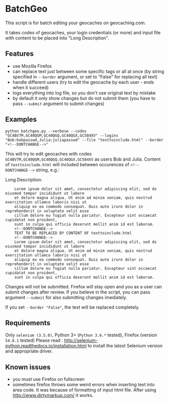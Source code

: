 # BatchGeo

This script is for batch editing your geocaches on geocaching.com.

It takes codes of geocaches, your login credentials (or more) and
input file with content to be placed into "Long Description".

## Features
* use Mozilla Firefox
* can replace text just between some specific tags or all at once (by string specified in `--border` argument, or set to "False" for replacing all text)
* handle different users (try to edit the geocache by each user - ends when it succeed)
* logs everything into log file, so you don't use original text by mistake
* by default it only show changes but do not submit them (you have to pass `--submit` argument to submit changes)

## Examples

	python batchgeo.py --verbose --codes "GC4BV7M,GC40QGM,GC40QGQ,GC40QGX,GC584XV" --logins "Bob:bobpasswd,Julia:juliapasswd" --file "texttoinclude.html" --border "<!--DONTCHANGE-->"

This will try to edit geocaches with codes `GC4BV7M,GC40QGM,GC40QGQ,GC40QGX,GC584XV` as
users Bob and Julia. Content of `texttoinclude.html` will included between occurences of
`<!--DONTCHANGE-->` string, e.g.:

Long Description:

		Lorem ipsum dolor sit amet, consectetur adipiscing elit, sed do eiusmod tempor incididunt ut labore
		et dolore magna aliqua. Ut enim ad minim veniam, quis nostrud exercitation ullamco laboris nisi ut
		aliquip ex ea commodo consequat. Duis aute irure dolor in reprehenderit in voluptate velit esse
		cillum dolore eu fugiat nulla pariatur. Excepteur sint occaecat cupidatat non proident,
		sunt in culpa qui officia deserunt mollit anim id est laborum.
		<!--DONTCHANGE-->
		TEXT TO BE REPLACED BY CONTENT OF texttoinclude.html
		<!--DONTCHANGE-->
		Lorem ipsum dolor sit amet, consectetur adipiscing elit, sed do eiusmod tempor incididunt ut labore
		et dolore magna aliqua. Ut enim ad minim veniam, quis nostrud exercitation ullamco laboris nisi ut
		aliquip ex ea commodo consequat. Duis aute irure dolor in reprehenderit in voluptate velit esse
		cillum dolore eu fugiat nulla pariatur. Excepteur sint occaecat cupidatat non proident,
		sunt in culpa qui officia deserunt mollit anim id est laborum.

Changes will not be submitted. Firefox will stay open and you as a user can submit changes after review.
If you believe in the script, you can pass argument `--submit` for also submitting changes imediately.

If you set `--border "False"`, the text will be replaced completely.

## Requirements

Only `selenium (3.5.0)`, Python 3+ (`Python 3.6.*` tested), Firefox (version `54.0.1` tested)
Please read : http://selenium-python.readthedocs.io/installation.html to install the latest Selenium version and appropriate driver.

## Known issues
* you must use Firefox on fullscreen
* sometimes firefox throws some weird errors when inserting text into area code. It was because
of formatting of input html file. After using http://www.dirtymarkup.com/ it works.
